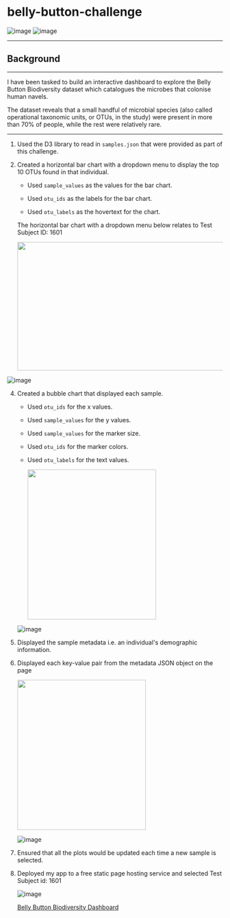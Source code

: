 # belly-button-challenge

![image](https://github.com/Mago281/belly-button-challenge/assets/131424690/1f9919f6-c12b-4fe5-8bac-26555ca6d9ba)
![image](https://github.com/Mago281/belly-button-challenge/assets/131424690/29575d13-b8e7-47c0-8942-bf90292f63ce)


---

## Background

________________________________________

I have been tasked to build an interactive dashboard to explore the Belly Button Biodiversity dataset which catalogues the microbes that colonise human navels.

The dataset reveals that a small handful of microbial species (also called operational taxonomic units, or OTUs, in the study) were present in more than 70% of people, while the rest were relatively rare.

________________________________________


1. Used the D3 library to read in `samples.json` that were provided as part of this challenge.
   

2.  Created a horizontal bar chart with a dropdown menu to display the top 10 OTUs found in that individual.
      - Used `sample_values` as the values for the bar chart.

      - Used `otu_ids` as the labels for the bar chart.

      - Used `otu_labels` as the hovertext for the chart.

      The horizontal bar chart with a dropdown menu below relates to Test Subject ID: 1601
    
      <img src="https://github.com/Mago281/belly-button-challenge/assets/131424690/af9dde91-e798-4767-94aa-da8ffc2a2506" width="500" height="300" />
    
![image](https://github.com/Mago281/belly-button-challenge/assets/131424690/af9dde91-e798-4767-94aa-da8ffc2a2506)


4.  Created a bubble chart that displayed each sample.
      - Used `otu_ids` for the x values.
      - Used `sample_values` for the y values.
      - Used `sample_values` for the marker size.
      - Used `otu_ids` for the marker colors.
      - Used `otu_labels` for the text values.

        <img src="https://github.com/Mago281/belly-button-challenge/assets/ae1b7217-f98c-43ec-ac1f-1be3e04bce53" width="300" height="350">
        
      ![image](https://github.com/Mago281/belly-button-challenge/assets/131424690/ae1b7217-f98c-43ec-ac1f-1be3e04bce53)


5.  Displayed the sample metadata i.e. an individual's demographic information.


6.  Displayed each key-value pair from the metadata JSON object on the page

      <img src="https://github.com/Mago281/belly-button-challenge/assets/131424690/cfbcad51-a054-49c1-8e0b-64bc14b2e2b2" width="300" height="350">
      
      ![image](https://github.com/Mago281/belly-button-challenge/assets/131424690/bce0f260-137b-4034-8321-a057c5859563)


7.  Ensured that all the plots would be updated each time a new sample is selected.


8.  Deployed my app to a free static page hosting service and selected Test Subject id: 1601

      ![image](https://github.com/Mago281/belly-button-challenge/assets/131424690/ce542777-6e1d-4c07-a886-db47f9105726)

       [Belly Button Biodiversity Dashboard](file:///C:/Users/Magdalene/Mago281/belly-button-challenge/index.html)




